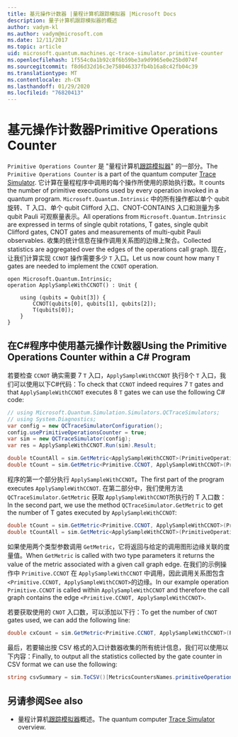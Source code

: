 ```yaml
---
title: 基元操作计数器 |量程计算机跟踪模拟器 |Microsoft Docs
description: 量子计算机跟踪模拟器的概述
author: vadym-kl
ms.author: vadym@microsoft.com
ms.date: 12/11/2017
ms.topic: article
uid: microsoft.quantum.machines.qc-trace-simulator.primitive-counter
ms.openlocfilehash: 1f554c0a1b92c8f6b59be3a9d9965e0e25bd074f
ms.sourcegitcommit: f8d6d32d16c3e758046337fb4b16a8c42fb04c39
ms.translationtype: MT
ms.contentlocale: zh-CN
ms.lasthandoff: 01/29/2020
ms.locfileid: "76820413"
---
```

# <a name="primitive-operations-counter"></a><span data-ttu-id="a94f9-103">基元操作计数器</span><span class="sxs-lookup"><span data-stu-id="a94f9-103">Primitive Operations Counter</span></span>  

<span data-ttu-id="a94f9-104">`Primitive Operations Counter` 是 "量程计算机[跟踪模拟器](xref:microsoft.quantum.machines.qc-trace-simulator.intro)" 的一部分。</span><span class="sxs-lookup"><span data-stu-id="a94f9-104">The `Primitive Operations Counter` is a part of the quantum computer [Trace Simulator](xref:microsoft.quantum.machines.qc-trace-simulator.intro).</span></span> <span data-ttu-id="a94f9-105">它计算在量程程序中调用的每个操作所使用的原始执行数。</span><span class="sxs-lookup"><span data-stu-id="a94f9-105">It counts the number of primitive executions used by every operation invoked in a quantum program.</span></span> <span data-ttu-id="a94f9-106">`Microsoft.Quantum.Intrinsic` 中的所有操作都以单个 qubit 旋转、T 入口、单个 qubit Clifford 入口、CNOT-CONTAINS 入口和测量为多 qubit Pauli 可观察量表示。</span><span class="sxs-lookup"><span data-stu-id="a94f9-106">All operations from `Microsoft.Quantum.Intrinsic` are expressed in terms of single qubit rotations, T gates, single qubit Clifford gates, CNOT gates and measurements of multi-qubit Pauli observables.</span></span> <span data-ttu-id="a94f9-107">收集的统计信息在操作调用关系图的边缘上聚合。</span><span class="sxs-lookup"><span data-stu-id="a94f9-107">Collected statistics are aggregated over the edges of the operations call graph.</span></span> <span data-ttu-id="a94f9-108">现在，让我们计算实现 `CCNOT` 操作需要多少 `T` 入口。</span><span class="sxs-lookup"><span data-stu-id="a94f9-108">Let us now count how many `T` gates are needed to implement the `CCNOT` operation.</span></span> 

```qsharp
open Microsoft.Quantum.Intrinsic;
operation ApplySampleWithCCNOT() : Unit {

    using (qubits = Qubit[3]) {
        CCNOT(qubits[0], qubits[1], qubits[2]);
        T(qubits[0]);
    } 
}
```

## <a name="using-the-primitive-operations-counter-within-a-c-program"></a><span data-ttu-id="a94f9-109">在C#程序中使用基元操作计数器</span><span class="sxs-lookup"><span data-stu-id="a94f9-109">Using the Primitive Operations Counter within a C# Program</span></span>

<span data-ttu-id="a94f9-110">若要检查 `CCNOT` 确实需要 7 `T` 入口，`ApplySampleWithCCNOT` 执行8个 `T` 入口，我们可以使用以下C#代码：</span><span class="sxs-lookup"><span data-stu-id="a94f9-110">To check that `CCNOT` indeed requires 7 `T` gates and that `ApplySampleWithCCNOT` executes 8 `T` gates we can use the following C# code:</span></span>

```csharp 
// using Microsoft.Quantum.Simulation.Simulators.QCTraceSimulators;
// using System.Diagnostics;
var config = new QCTraceSimulatorConfiguration();
config.usePrimitiveOperationsCounter = true;
var sim = new QCTraceSimulator(config);
var res = ApplySampleWithCCNOT.Run(sim).Result;

double tCountAll = sim.GetMetric<ApplySampleWithCCNOT>(PrimitiveOperationsGroupsNames.T);
double tCount = sim.GetMetric<Primitive.CCNOT, ApplySampleWithCCNOT>(PrimitiveOperationsGroupsNames.T);
```

<span data-ttu-id="a94f9-111">程序的第一个部分执行 `ApplySampleWithCCNOT`。</span><span class="sxs-lookup"><span data-stu-id="a94f9-111">The first part of the program executes `ApplySampleWithCCNOT`.</span></span> <span data-ttu-id="a94f9-112">在第二部分中，我们使用方法 `QCTraceSimulator.GetMetric` 获取 `ApplySampleWithCCNOT`所执行的 T 入口数：</span><span class="sxs-lookup"><span data-stu-id="a94f9-112">In the second part, we use the method `QCTraceSimulator.GetMetric` to get the number of T gates executed by `ApplySampleWithCCNOT`:</span></span> 

```csharp
double tCount = sim.GetMetric<Primitive.CCNOT, ApplySampleWithCCNOT>(PrimitiveOperationsGroupsNames.T);
double tCountAll = sim.GetMetric<ApplySampleWithCCNOT>(PrimitiveOperationsGroupsNames.T);
```

<span data-ttu-id="a94f9-113">如果使用两个类型参数调用 `GetMetric`，它将返回与给定的调用图形边缘关联的度量值。</span><span class="sxs-lookup"><span data-stu-id="a94f9-113">When `GetMetric` is called with two type parameters it returns the value of the metric associated with a given call graph edge.</span></span> <span data-ttu-id="a94f9-114">在我们的示例操作中 `Primitive.CCNOT` 在 `ApplySampleWithCCNOT` 中调用，因此调用关系图包含 `<Primitive.CCNOT, ApplySampleWithCCNOT>`的边缘。</span><span class="sxs-lookup"><span data-stu-id="a94f9-114">In our example operation `Primitive.CCNOT` is called within `ApplySampleWithCCNOT` and therefore the call graph contains the edge `<Primitive.CCNOT, ApplySampleWithCCNOT>`.</span></span> 

<span data-ttu-id="a94f9-115">若要获取使用的 `CNOT` 入口数，可以添加以下行：</span><span class="sxs-lookup"><span data-stu-id="a94f9-115">To get the number of `CNOT` gates used, we can add the following line:</span></span>
```csharp
double cxCount = sim.GetMetric<Primitive.CCNOT, ApplySampleWithCCNOT>(PrimitiveOperationsGroupsNames.CX);
```

<span data-ttu-id="a94f9-116">最后，若要输出按 CSV 格式的入口计数器收集的所有统计信息，我们可以使用以下内容：</span><span class="sxs-lookup"><span data-stu-id="a94f9-116">Finally, to output all the statistics collected by the gate counter in CSV format we can use the following:</span></span>
```csharp
string csvSummary = sim.ToCSV()[MetricsCountersNames.primitiveOperationsCounter];
```

## <a name="see-also"></a><span data-ttu-id="a94f9-117">另请参阅</span><span class="sxs-lookup"><span data-stu-id="a94f9-117">See also</span></span> ##

- <span data-ttu-id="a94f9-118">量程计算机[跟踪模拟器](xref:microsoft.quantum.machines.qc-trace-simulator.intro)概述。</span><span class="sxs-lookup"><span data-stu-id="a94f9-118">The quantum computer [Trace Simulator](xref:microsoft.quantum.machines.qc-trace-simulator.intro) overview.</span></span>
